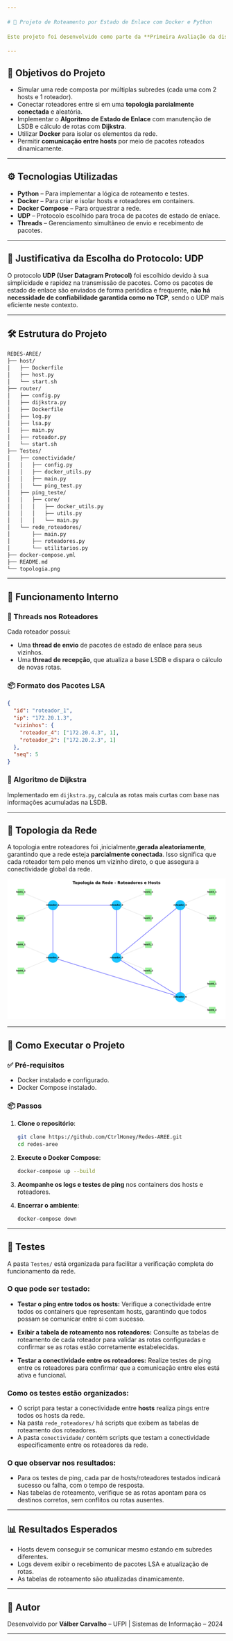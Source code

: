 ```yaml
---

# 🧭 Projeto de Roteamento por Estado de Enlace com Docker e Python

Este projeto foi desenvolvido como parte da **Primeira Avaliação da disciplina Redes de Computadores II**, do curso de **Sistemas de Informação da Universidade Federal do Piauí (UFPI)**. O objetivo é simular uma rede de computadores com roteadores que implementam o **Algoritmo de Estado de Enlace (Link State Algorithm)** utilizando **Python** e **Docker**.

---
```


## 📌 Objetivos do Projeto

* Simular uma rede composta por múltiplas subredes (cada uma com 2 hosts e 1 roteador).
* Conectar roteadores entre si em uma **topologia parcialmente conectada** e aleatória.
* Implementar o **Algoritmo de Estado de Enlace** com manutenção de LSDB e cálculo de rotas com **Dijkstra**.
* Utilizar **Docker** para isolar os elementos da rede.
* Permitir **comunicação entre hosts** por meio de pacotes roteados dinamicamente.

---

## ⚙️ Tecnologias Utilizadas

* **Python** – Para implementar a lógica de roteamento e testes.
* **Docker** – Para criar e isolar hosts e roteadores em containers.
* **Docker Compose** – Para orquestrar a rede.
* **UDP** – Protocolo escolhido para troca de pacotes de estado de enlace.
* **Threads** – Gerenciamento simultâneo de envio e recebimento de pacotes.

---

## 📡 Justificativa da Escolha do Protocolo: UDP

O protocolo **UDP (User Datagram Protocol)** foi escolhido devido à sua simplicidade e rapidez na transmissão de pacotes. Como os pacotes de estado de enlace são enviados de forma periódica e frequente, **não há necessidade de confiabilidade garantida como no TCP**, sendo o UDP mais eficiente neste contexto.

---

## 🛠️ Estrutura do Projeto

```plaintext
REDES-AREE/
├── host/
│   ├── Dockerfile
│   ├── host.py
│   └── start.sh
├── router/
│   ├── config.py
│   ├── dijkstra.py
│   ├── Dockerfile
│   ├── log.py
│   ├── lsa.py
│   ├── main.py
│   ├── roteador.py
│   └── start.sh
├── Testes/
│   ├── conectividade/
│   │   ├── config.py
│   │   ├── docker_utils.py
│   │   ├── main.py
│   │   └── ping_test.py
│   ├── ping_teste/
│   │   ├── core/
│   │   │   ├── docker_utils.py
│   │   │   ├── utils.py
│   │   │   └── main.py
│   └── rede_roteadores/
│       ├── main.py
│       ├── roteadores.py
│       └── utilitarios.py
├── docker-compose.yml
├── README.md
└── topologia.png
```

---

## 🧠 Funcionamento Interno

### 🔄 Threads nos Roteadores

Cada roteador possui:

* Uma **thread de envio** de pacotes de estado de enlace para seus vizinhos.
* Uma **thread de recepção**, que atualiza a base LSDB e dispara o cálculo de novas rotas.

### 📦 Formato dos Pacotes LSA

```json
{
  "id": "roteador_1",
  "ip": "172.20.1.3",
  "vizinhos": {
    "roteador_4": ["172.20.4.3", 1],
    "roteador_2": ["172.20.2.3", 1]
  },
  "seq": 5
}
```

### 🧮 Algoritmo de Dijkstra

Implementado em `dijkstra.py`, calcula as rotas mais curtas com base nas informações acumuladas na LSDB.

---

## 🧱 Topologia da Rede

A topologia entre roteadores foi ,inicialmente,**gerada aleatoriamente**, garantindo que a rede esteja **parcialmente conectada**. Isso significa que cada roteador tem pelo menos um vizinho direto, o que assegura a conectividade global da rede.

![Topologia da Rede](topologia.png)

---

## 🚀 Como Executar o Projeto

### ✅ Pré-requisitos

* Docker instalado e configurado.
* Docker Compose instalado.

### 📦 Passos

1. **Clone o repositório**:

   ```bash
   git clone https://github.com/CtrlHoney/Redes-AREE.git
   cd redes-aree
   ```

2. **Execute o Docker Compose**:

   ```bash
   docker-compose up --build
   ```

3. **Acompanhe os logs e testes de ping** nos containers dos hosts e roteadores.

4. **Encerrar o ambiente**:

   ```bash
   docker-compose down
   ```

---

## 🧪 Testes

A pasta `Testes/` está organizada para facilitar a verificação completa do funcionamento da rede.

### O que pode ser testado:

* **Testar o ping entre todos os hosts:**
  Verifique a conectividade entre todos os containers que representam hosts, garantindo que todos possam se comunicar entre si com sucesso.

* **Exibir a tabela de roteamento nos roteadores:**
  Consulte as tabelas de roteamento de cada roteador para validar as rotas configuradas e confirmar se as rotas estão corretamente estabelecidas.

* **Testar a conectividade entre os roteadores:**
  Realize testes de ping entre os roteadores para confirmar que a comunicação entre eles está ativa e funcional.

### Como os testes estão organizados:

* O script para testar a conectividade entre **hosts** realiza pings entre todos os hosts da rede.
* Na pasta `rede_roteadores/` há scripts que exibem as tabelas de roteamento dos roteadores.
* A pasta `conectividade/` contém scripts que testam a conectividade especificamente entre os roteadores da rede.

### O que observar nos resultados:

* Para os testes de ping, cada par de hosts/roteadores testados indicará sucesso ou falha, com o tempo de resposta.
* Nas tabelas de roteamento, verifique se as rotas apontam para os destinos corretos, sem conflitos ou rotas ausentes.

---

## 📊 Resultados Esperados

* Hosts devem conseguir se comunicar mesmo estando em subredes diferentes.
* Logs devem exibir o recebimento de pacotes LSA e atualização de rotas.
* As tabelas de roteamento são atualizadas dinamicamente.

---

## 👤 Autor

Desenvolvido por **Válber Carvalho** – UFPI | Sistemas de Informação – 2024

---
